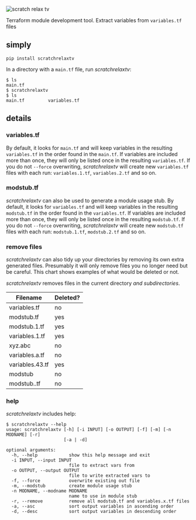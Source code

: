 ![scratch relax tv](https://github.com/YakDriver/scratchrelaxtv/raw/master/assets/srt.gif "Extract HCL Vars")

Terraform module development tool. Extract variables from  `variables.tf` files 


## simply

```
pip install scratchrelaxtv
```

In a directory with a `main.tf` file, run *scratchrelaxtv*:

```console
$ ls
main.tf
$ scratchrelaxtv
$ ls
main.tf			variables.tf
```

## details

### variables.tf

By default, it looks for `main.tf` and will keep variables in the resulting `variables.tf` in the order found in the `main.tf`. If variables are included more than once, they will only be listed once in the resulting `variables.tf`. If you do not `--force` overwriting, *scratchrelaxtv* will create new `variables.tf` files with each run: `variables.1.tf`, `variables.2.tf` and so on.

### modstub.tf

*scratchrelaxtv* can also be used to generate a module usage stub. By default, it looks for `variables.tf` and will keep variables in the resulting `modstub.tf` in the order found in the `variables.tf`. If variables are included more than once, they will only be listed once in the resulting `modstub.tf`. If you do not `--force` overwriting, *scratchrelaxtv* will create new `modstub.tf` files with each run: `modstub.1.tf`, `modstub.2.tf` and so on.

### remove files

*scratchrelaxtv* can also tidy up your directories by removing its own extra generated files. Presumably it will only remove files you no longer need but be careful. This chart shows examples of what would be deleted or not.

*scratchrelaxtv* removes files in the current directory _and subdirectories_.

| Filename | Deleted? |
| -------- | ------ |
| variables.tf | no |
| modstub.tf | yes |
| modstub.1.tf | yes |
| variables.1.tf | yes |
| xyz.abc | no |
| variables.a.tf | no |
| variables.43.tf | yes |
| modstub | no |
| modstub..tf | no |

### help

*scratchrelaxtv* includes help:

```console
$ scratchrelaxtv --help
usage: scratchrelaxtv [-h] [-i INPUT] [-o OUTPUT] [-f] [-m] [-n MODNAME] [-r]
                      [-a | -d]

optional arguments:
  -h, --help            show this help message and exit
  -i INPUT, --input INPUT
                        file to extract vars from
  -o OUTPUT, --output OUTPUT
                        file to write extracted vars to
  -f, --force           overwrite existing out file
  -m, --modstub         create module usage stub
  -n MODNAME, --modname MODNAME
                        name to use in module stub
  -r, --remove          remove all modstub.tf and variables.x.tf files
  -a, --asc             sort output variables in ascending order
  -d, --desc            sort output variables in descending order
```
